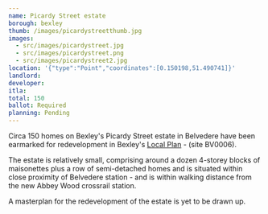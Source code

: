 ```yaml
---
name: Picardy Street estate 
borough: bexley
thumb: /images/picardystreetthumb.jpg
images:
  - src/images/picardystreet.jpg
  - src/images/picardystreet.png
  - src/images/picardystreet2.jpg
location: '{"type":"Point","coordinates":[0.150198,51.490741]}'
landlord:
developer:
itla:
total: 150
ballot: Required
planning: Pending
---
```

Circa 150 homes on Bexley's Picardy Street estate in Belvedere have been earmarked for redevelopment in Bexley's [Local Plan](https://www.bexley.gov.uk/sites/bexley-cms/files/2019-02/BLP-Reg-18-Consultation-Paper-for-Publication-February-2019.pdf) - (site BV0006). 

The estate is relatively small, comprising around a dozen 4-storey blocks of maisonettes plus a row of semi-detached homes and is situated within close proximity of Belvedere station - and is within walking distance from the new Abbey Wood crossrail station.

A masterplan for the redevelopment of the estate is yet to be drawn up.
